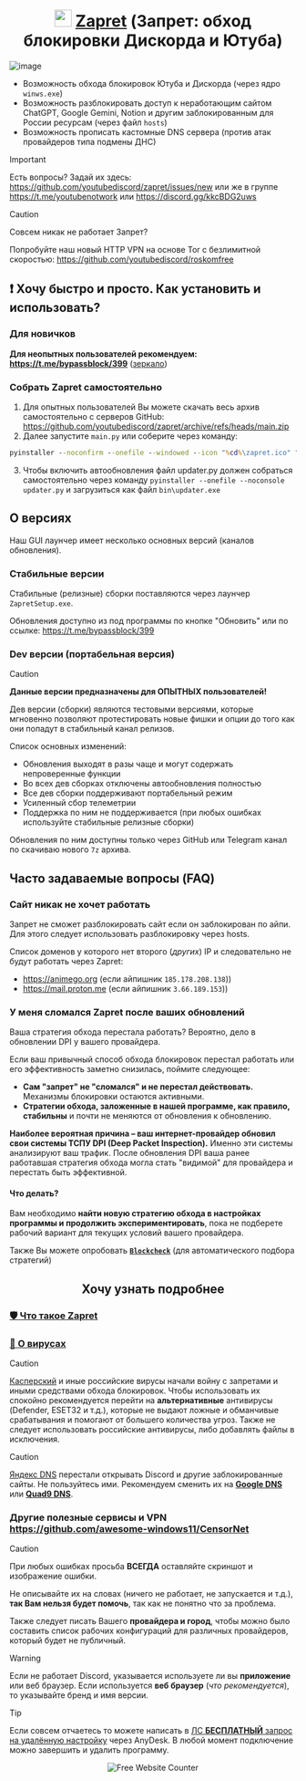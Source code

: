 <h1 align="center"><img src="https://i.imgur.com/uABXHHI.png" width="30px"></img> <a href="https://github.com/bol-van/zapret">Zapret</a> (Запрет: обход блокировки Дискорда и Ютуба) </h1>

![image](https://github.com/user-attachments/assets/60ca6d7e-9e24-4829-80e7-2ddc570560a3)

- Возможность обхода блокировок Ютуба и Дискорда (через ядро `winws.exe`)
- Возможность разблокировать доступ к неработающим сайтом ChatGPT, Google Gemini, Notion и другим заблокированным для России ресурсам (через файл `hosts`)
- Возможность прописать кастомные DNS сервера (против атак провайдеров типа подмены ДНС)

> [!IMPORTANT]  
> Есть вопросы? Задай их здесь: https://github.com/youtubediscord/zapret/issues/new или же в группе https://t.me/youtubenotwork или https://discord.gg/kkcBDG2uws

> [!CAUTION]  
> Совсем никак не работает Запрет?
> 
> Попробуйте наш новый HTTP VPN на основе Tor с безлимитной скоростью: https://github.com/youtubediscord/roskomfree

## ❗ Хочу быстро и просто. Как установить и использовать? 
### Для новичков
**Для неопытных пользователей рекомендуем: https://t.me/bypassblock/399** ([зеркало](https://github.com/youtubediscord/zapret/releases/latest/download/ZapretSetup.exe))

### Собрать Zapret самостоятельно
1. Для опытных пользователей Вы можете скачать весь архив самостоятельно с серверов GitHub: https://github.com/youtubediscord/zapret/archive/refs/heads/main.zip
2. Далее запустите `main.py` или соберите через команду:

```cmd
pyinstaller --noconfirm --onefile --windowed --icon "%cd%\zapret.ico" "%cd%\main.py"
```

3. Чтобы включить автообновления файл updater.py должен собраться самостоятельно через команду `pyinstaller --onefile --noconsole updater.py` и загрузиться как файл `bin\updater.exe`

## О версиях
Наш GUI лаунчер имеет несколько основных версий (каналов обновления).

### Стабильные версии
Стабильные (релизные) сборки поставляются через лаунчер `ZapretSetup.exe`.

Обновления доступно из под программы по кнопке "Обновить" или по ссылке: https://t.me/bypassblock/399

### Dev версии (портабельная версия)
> [!CAUTION]  
> **Данные версии предназначены для ОПЫТНЫХ пользователей!**

Дев версии (сборки) являются тестовыми версиями, которые мгновенно позволяют протестировать новые фишки и опции до того как они попадут в стабильный канал релизов.

Список основных изменений:
- Обновления выходят в разы чаще и могут содержать непроверенные функции
- Во всех дев сборках отключены автообновления полностью 
- Все дев сборки поддерживают портабельный режим
- Усиленный сбор телеметрии
- Поддержка по ним не поддерживается (при любых ошибках используйте стабильные релизные сборки)

Обновления по ним доступны только через GitHub или Telegram канал по скачиваю нового `7z` архива.
## Часто задаваемые вопросы (FAQ)
### Сайт никак не хочет работать
Запрет не сможет разблокировать сайт если он заблокирован по айпи. Для этого следует использовать разблокировку через hosts.

Список доменов у которого нет второго (_других_) IP и следовательно не будут работать через Zapret:
- https://animego.org (если айпишник `185.178.208.138`))
- https://mail.proton.me (если айпишник `3.66.189.153`))

### У меня сломался Zapret после ваших обновлений
Ваша стратегия обхода перестала работать? Вероятно, дело в обновлении DPI у вашего провайдера.

Если ваш привычный способ обхода блокировок перестал работать или его эффективность заметно снизилась, поймите следующее:

*   **Сам "запрет" не "сломался" и не перестал действовать.** Механизмы блокировки остаются активными.
*   **Стратегии обхода, заложенные в нашей программе, как правило, стабильны** и почти не меняются от обновления к обновлению.

**Наиболее вероятная причина – ваш интернет-провайдер обновил свои системы ТСПУ DPI (Deep Packet Inspection).** Именно эти системы анализируют ваш трафик. После обновления DPI ваша ранее работавшая стратегия обхода могла стать "видимой" для провайдера и перестать быть эффективной.

#### Что делать?
Вам необходимо **найти новую стратегию обхода в настройках программы и продолжить экспериментировать**, пока не подберете рабочий вариант для текущих условий вашего провайдера.

Также Вы можете опробовать **[`Blockcheck`](https://github.com/youtubediscord/zapret/blob/main/docs/blockcheck.md)** (для автоматического подбора стратегий)

<h2 align="center">Хочу узнать подробнее </h2>

### [🛡 Что такое Zapret](https://teletype.in/@censorliber/zapretvpndpi)
### [👾 О вирусах](https://teletype.in/@censorliber/zapretvirus)

> [!CAUTION]  
> [Касперский](https://github.com/bol-van/zapret/issues/611) и иные российские вирусы начали войну с запретами и иными средствами обхода блокировок. Чтобы использовать их спокойно рекомендуется перейти на **альтернативные** антивирусы (Defender, ESET32 и т.д.), которые не выдают ложные и обманчивые срабатывания и помогают от большего количества угроз. Также не следует использовать российские антивирусы, либо добавлять файлы в исключения.

> [!CAUTION]  
> [Яндекс DNS](https://t.me/bypassblock/134) перестали открывать Discord и другие заблокированные сайты. Не пользуйтесь ими. Рекомендуем сменить их на [**Google DNS**](https://developers.google.com/speed/public-dns) или [**Quad9 DNS**](https://quad9.net/service/service-addresses-and-features).

### Другие полезные сервисы и VPN https://github.com/awesome-windows11/CensorNet

> [!CAUTION]  
> При любых ошибках просьба **ВСЕГДА** оставляйте скриншот и изображение ошибки.
> 
> Не описывайте их на словах (ничего не работает, не запускается и т.д.), **так Вам нельзя будет помочь**, так как не понятно что за проблема.
>
> 
> Также следует писать Вашего **провайдера и город**, чтобы можно было составить список рабочих конфигураций для различных провайдеров, который будет не публичный.

> [!WARNING]  
> Если не работает Discord, указывается используете ли вы **приложение** или веб браузер. Если используется **веб браузер** (_что рекомендуется_), то указывайте бренд и имя версии.

> [!TIP]  
> Если совсем отчаетесь то можете написать в [ЛС **БЕСПЛАТНЫЙ** запрос на удалённую настройку](https://t.me/youtubenotwork/4764) через AnyDesk. В любой момент подключение можно завершить и удалить программу.

<div align='center'><img src='https://www.websitecounterfree.com/c.php?d=9&id=66073&s=1' border='0' alt='Free Website Counter'><small></small></div>
